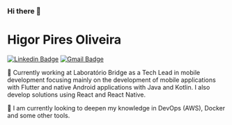 ### Hi there 👋

# Higor Pires Oliveira

[![Linkedin Badge](https://img.shields.io/badge/-Higor%20Oliveira-6633cc?style=flat-square&logo=Linkedin&logoColor=white&link=https://www.linkedin.com/in/higorpo/)](https://www.linkedin.com/in/higorpo/) 
[![Gmail Badge](https://img.shields.io/badge/-higorpiresoliveira@gmail.com-6633cc?style=flat-square&logo=Gmail&logoColor=white&link=mailto:higorpiresoliveira@gmail.com)](mailto:higorpiresoliveira@gmail.com)

🔭 Currently working at Laboratório Bridge as a Tech Lead in mobile development focusing mainly on the development of mobile applications with Flutter and native Android applications with Java and Kotlin. I also develop solutions using React and React Native.

🌱 I am currently looking to deepen my knowledge in DevOps (AWS), Docker and some other tools.

